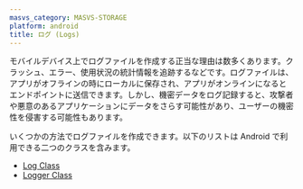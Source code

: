 ```yaml
---
masvs_category: MASVS-STORAGE
platform: android
title: ログ (Logs)
---
```


モバイルデバイス上でログファイルを作成する正当な理由は数多くあります。クラッシュ、エラー、使用状況の統計情報を追跡するなどです。ログファイルは、アプリがオフラインの時にローカルに保存され、アプリがオンラインになるとエンドポイントに送信できます。しかし、機密データをログ記録すると、攻撃者や悪意のあるアプリケーションにデータをさらす可能性があり、ユーザーの機密性を侵害する可能性もあります。

いくつかの方法でログファイルを作成できます。以下のリストは Android で利用できる二つのクラスを含みます。

- [Log Class](https://developer.android.com/reference/kotlin/android/util/Log "Log Class")
- [Logger Class](https://developer.android.com/reference/java/util/logging/Logger.html "Logger Class")
